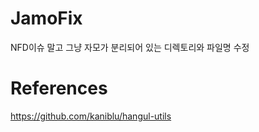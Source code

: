 # JamoFix
NFD이슈 말고 그냥 자모가 분리되어 있는 디렉토리와 파일명 수정

# References
https://github.com/kaniblu/hangul-utils